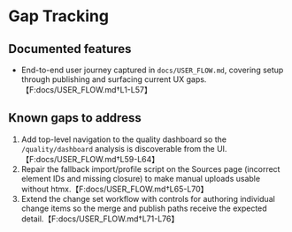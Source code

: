 # Gap Tracking

## Documented features
- End-to-end user journey captured in `docs/USER_FLOW.md`, covering setup through publishing and surfacing current UX gaps.【F:docs/USER_FLOW.md†L1-L57】

## Known gaps to address
1. Add top-level navigation to the quality dashboard so the `/quality/dashboard` analysis is discoverable from the UI.【F:docs/USER_FLOW.md†L59-L64】
2. Repair the fallback import/profile script on the Sources page (incorrect element IDs and missing closure) to make manual uploads usable without htmx.【F:docs/USER_FLOW.md†L65-L70】
3. Extend the change set workflow with controls for authoring individual change items so the merge and publish paths receive the expected detail.【F:docs/USER_FLOW.md†L71-L76】
